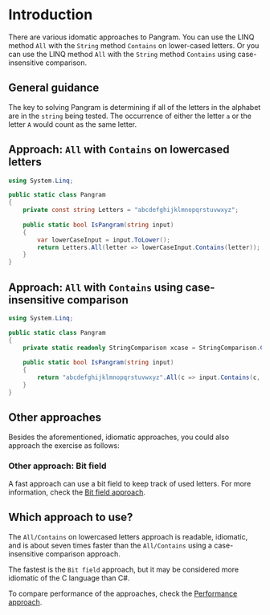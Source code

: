 # Introduction

There are various idomatic approaches to Pangram.
You can use the LINQ method `All` with the `String` method `Contains` on lower-cased letters.
Or you can use the LINQ method `All` with the `String` method `Contains` using case-insensitive comparison.

## General guidance

The key to solving Pangram is determining if all of the letters in the alphabet are in the `string` being tested.
The occurrence of either the letter `a` or the letter `A` would count as the same letter.

## Approach: `All` with `Contains` on lowercased letters

```csharp
using System.Linq;

public static class Pangram
{
    private const string Letters = "abcdefghijklmnopqrstuvwxyz";
    
    public static bool IsPangram(string input)
    {
        var lowerCaseInput = input.ToLower();
        return Letters.All(letter => lowerCaseInput.Contains(letter));
    }
}
```

## Approach: `All` with `Contains` using case-insensitive comparison

```csharp
using System.Linq;

public static class Pangram
{
    private static readonly StringComparison xcase = StringComparison.CurrentCultureIgnoreCase;
    
    public static bool IsPangram(string input)
    {
        return "abcdefghijklmnopqrstuvwxyz".All(c => input.Contains(c, xcase));
    }
}
```

## Other approaches

Besides the aforementioned, idiomatic approaches, you could also approach the exercise as follows:

### Other approach: Bit field

A fast approach can use a bit field to keep track of used letters.
For more information, check the [Bit field approach][approach-bitfield].

## Which approach to use?

The `All/Contains` on lowercased letters approach is readable, idiomatic,
and is about seven times faster than the `All/Contains` using a case-insensitive comparison approach.

The fastest is the `Bit field` approach, but it may be considered more idiomatic of the C language than C#.

To compare performance of the approaches, check the [Performance approach][approach-performance].

[approach-all-contains-tolower]: https://exercism.org/tracks/csharp/exercises/pangram/approaches/all-contains-tolower
[approach-all-contains-case-insensitive]: https://exercism.org/tracks/csharp/exercises/pangram/approaches/all-contains-case-insensitive
[approach-bitfield]: https://exercism.org/tracks/csharp/exercises/pangram/approaches/bitfield
[approach-performance]: https://exercism.org/tracks/csharp/exercises/pangram/approaches/performance
